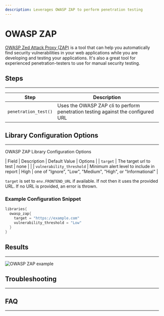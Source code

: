 ```yaml
---
description: Leverages OWASP ZAP to perform penetration testing
---
```


# OWASP ZAP

[OWASP Zed Attack Proxy (ZAP)](https://www.owasp.org/index.php/OWASP_Zed_Attack_Proxy_Project) is a tool that can help you automatically find security vulnerabilities in your web applications while you are developing and testing your applications.
It's also a great tool for experienced penetration-testers to use for manual security testing.

## Steps

---

| Step | Description |
| ----------- | ----------- |
| `penetration_test()` | Uses the OWASP ZAP cli to perform penetration testing against the configured URL |

## Library Configuration Options

---

OWASP ZAP Library Configuration Options

| Field | Description | Default Value | Options |
| `target` | The target url to test | none |  |
| `vulnerability_threshold` | Minimum alert level to include in report | High | one of "Ignore", "Low", "Medium", "High", or "Informational" |

`target` is set to `env.FRONTEND_URL` if available. If not then it uses the provided URL. If no URL is provided, an error is thrown.

### Example Configuration Snippet

```groovy
libraries{
  owasp_zap{
    target = "https://example.com"
    vulnerability_threshold = "Low"
  }
}
```

## Results

---

![OWASP ZAP example](../assets/images/owasp_zap/report.png)

## Troubleshooting

---

## FAQ

---
